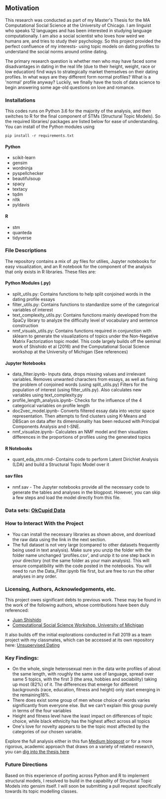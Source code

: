 ## Motivation
This research was conducted as part of my Master's Thesis for the MA Computational Social Science at the University of Chicago. I am linguist who speaks 12 languages and has been interested in studying language computationally. I am also a social scientist who loves how weird we humans are, and tries to study their psychology. So this project provided the perfect confluence of my interests- using topic models on dating profiles to understand the social norms around online dating. 

The primary research question is whether men who may have faced some disadvantages in dating in the real life (due to their height, weight, race or low education) find ways to strategically market themselves on their dating profiles. In what ways are they different form normal profiles? What is a 'normal' profile anyway? Luckily, we finally have the tools of data science to begin answering some age-old questions on love and romance. 

### Installations
This codes runs on Python 3.6 for the majority of the analysis, and then switches to R for the final component of STMs (Structural Topic Models). So the required libraries/ packages are listed below for ease of understanding. You can install of the Python modules using

```pip install -r requirements.txt```

#### Python
* scikit-learn
* gensim
* wordninja
* pyspellchecker
* beautifulsoup
* spacy
* textacy
* tqdm
* nltk
* pyldavis

#### R
* stm
* quanteda
* tidyverse

### File Descriptions
The repository contains a mix of .py files for utilies, Jupyter notebooks for easy visualization, and an R notebook for the component of the analysis that only exists in R libraries. These files are:

#### Python Modules (.py)

* split_utils.py: Contains functions to help split conjoined words in the dating profile essays
* filter_utils.py: Contains functions to standardize some of the categorical variables of interest
* text_complexity_utils.py: Contains functions mainly developed from the SpaCy library to analyze the difficulty level of vocabulary and sentence construction
* nmf_visuals_utils.py: Contains functions required in conjunction with sklearn to generate the visualizations of topics under the Non-Negative Matrix Factorization topic model. This code largely builds off the seminal work of Shishido et al (2016) and the Computational Social Science workshop at the University of Michigan (See references)

#### Jupyter Notebooks
* data_filter.ipynb- Inputs data, drops missing values and irrelevant variables. Removes unwanted characters from essays, as well as fixing the problem of conjoined words (using split_utils.py) Filters for the population of interest (using filter_utils.py). Also calculates new  variables using text_complexity.py
* profile_length_analysis.ipynb- Checks for the influence of the 4 categorical variables on profile length
* doc2vec_model.ipynb- Converts filtered essay data into vector space representation. Then attempts to find clusters using K-Means and DBScan on data after its dimensionality has been reduced with Principal Components Analysis and t-SNE. 
* nmf_visualize.ipynb- Calculates an NMF model and then visualizes differences in the proportions of profiles using the generated topics

#### R Notebooks

* quant_eda_stm.rmd- Contains code to perform Latent Dirichlet Analysis (LDA) and build a Structural Topic Model over it

#### sav files

* nmf.sav - The Jupyter notebooks provide all the necessary code to generate the tables and analyses in the blogpost. However, you can skip a few steps and load the model directly from this file.

### Data sets: [OkCupid Data](https://github.com/rudeboybert/JSE_OkCupid/blob/master/profiles.csv.zip)

### How to Interact With the Project

* You can install the necessary libraries as shown above, and download the raw data using the link in the next section. 
* The full dataset is not very large (compared to other datasets frequently being used in text analysis). Make sure you unzip the folder with the folder name unchanged 'profiles.csv', and unzip it to one step back in your directory (not the same folder as your main analysis). This will ensure compatibility with the code posted in the notebooks. 
You will need to run the Data_Filter.ipynb file first, but are free to run the other analyses in any order. 

### Licensing, Authors, Acknowledgements, etc.
This project owes significant debts to previous work. These may be found in the work of the following authors, whose contributions
have been duly referenced:

* [Juan Shishido](https://github.com/juanshishido/okcupid)
* [Computational Social Science Workshop, University of Michigan](https://github.com/UM-CSS/CSSLabs-NLP)

It also builds off the initial explorations conducted in Fall 2019 as a team project with my classmates, which can be accessed at its own repository here: [Unsupervised Dating](https://github.com/tonofshell/unsupervised-dating)

### Key Findings:
* On the whole, single heterosexual men in the data write profiles of about the same length, with roughly the same use of language, spread over same 5 topics, with the first 3 (the area, hobbies and sociability) taking up most (82%) of it. The differences that emerge for different backgrounds (race, education, fitness and height) only start emerging in the remaining18%.
* There does exist some group of men whose choice of words varies significantly from everyone else. But we can't explain this group purely in terms of the four variables
* Height and fitness level have the least impact on differences of topic choice, while black ethnicity has the highest affect across all topics
* One's love for novelty appears to be the topic most affected by the categories of our chosen variable.

Explore the full analysis either in this fun [Medium blogpost](https://medium.com/@abhishekpandit/does-online-dating-level-the-playing-field-for-disadvantaged-dudes-the-data-decides-11ac57242163?postPublishedType=repub) or for a more rigorous, academic approach that draws on a variety of related research, you can [dig into the thesis here](https://www.academia.edu/44171812/Strategic_Self_Representation_by_Heterosexual_Male_Users_on_American_Online_Dating_Platforms_Converging_Towards_or_Diverging_From_Emergent_Norms)

### Future Directions
Based on this experience of porting across Python and R to implement structural models, I resolved to build in the capability of Structural Topic Models into gensim itself. I will soon be submitting a pull request specifically towards its topic modelling classes. 

